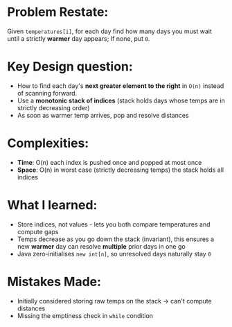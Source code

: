 # Problem Restate:
Given `temperatures[i]`, for each day find how many days you must wait until a strictly **warmer** day appears; If none, put `0`.

# Key Design question:
- How to find each day's **next greater element to the right** in `O(n)` instead of scanning forward.
- Use a **monotonic stack of indices** (stack holds days whose temps are in strictly decreasing order)
- As soon as warmer temp arrives, pop and resolve distances

# Complexities:
- **Time**: O(n) each index is pushed once and popped at most once
- **Space**: O(n) in worst case (strictly decreasing temps) the stack holds all indices

# What I learned:
- Store indices, not values - lets you both compare temperatures and compute gaps
- Temps decrease as you go down the stack (invariant), this ensures a new **warmer** day can resolve **multiple** prior days in one go
- Java zero-initialises `new int[n]`, so unresolved days naturally stay `0`

# Mistakes Made:
- Initially considered storing raw temps on the stack -> can't compute distances
- Missing the emptiness check in `while` condition
